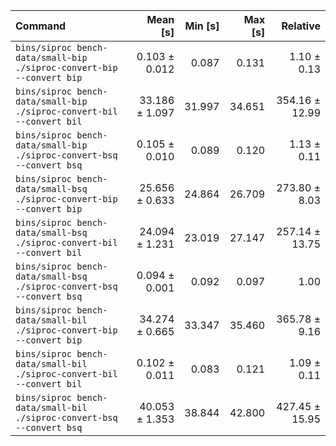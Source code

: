 | Command | Mean [s] | Min [s] | Max [s] | Relative |
|:---|---:|---:|---:|---:|
| `bins/siproc bench-data/small-bip ./siproc-convert-bip --convert bip` | 0.103 ± 0.012 | 0.087 | 0.131 | 1.10 ± 0.13 |
| `bins/siproc bench-data/small-bip ./siproc-convert-bil --convert bil` | 33.186 ± 1.097 | 31.997 | 34.651 | 354.16 ± 12.99 |
| `bins/siproc bench-data/small-bip ./siproc-convert-bsq --convert bsq` | 0.105 ± 0.010 | 0.089 | 0.120 | 1.13 ± 0.11 |
| `bins/siproc bench-data/small-bsq ./siproc-convert-bip --convert bip` | 25.656 ± 0.633 | 24.864 | 26.709 | 273.80 ± 8.03 |
| `bins/siproc bench-data/small-bsq ./siproc-convert-bil --convert bil` | 24.094 ± 1.231 | 23.019 | 27.147 | 257.14 ± 13.75 |
| `bins/siproc bench-data/small-bsq ./siproc-convert-bsq --convert bsq` | 0.094 ± 0.001 | 0.092 | 0.097 | 1.00 |
| `bins/siproc bench-data/small-bil ./siproc-convert-bip --convert bip` | 34.274 ± 0.665 | 33.347 | 35.460 | 365.78 ± 9.16 |
| `bins/siproc bench-data/small-bil ./siproc-convert-bil --convert bil` | 0.102 ± 0.011 | 0.083 | 0.121 | 1.09 ± 0.11 |
| `bins/siproc bench-data/small-bil ./siproc-convert-bsq --convert bsq` | 40.053 ± 1.353 | 38.844 | 42.800 | 427.45 ± 15.95 |
